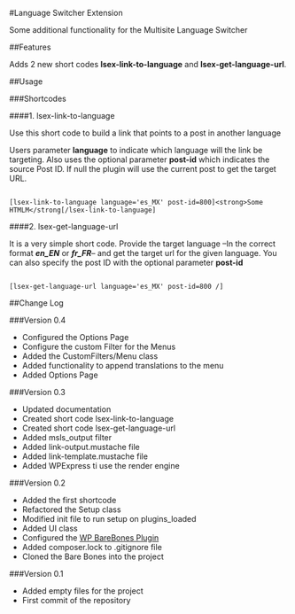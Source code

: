#Language Switcher Extension

Some additional functionality for the Multisite Language Switcher


##Features

Adds 2 new short codes **lsex-link-to-language** and **lsex-get-language-url**.

##Usage

###Shortcodes

####1. lsex-link-to-language

Use this short code to build a link that points to a post in another language

Users parameter **language** to indicate which language will the link be targeting. 
Also uses the optional parameter **post-id** which indicates the source Post ID. If null the plugin will use the current post to get the target URL.

```

[lsex-link-to-language language='es_MX' post-id=800]<strong>Some HTMLM</strong[/lsex-link-to-language]

```

####2. lsex-get-language-url 

It is a very simple short code. Provide the target language –In the correct format ***en_EN*** or ***fr_FR***– and get the target url for the given language.
You can also specify the post ID with the optional parameter **post-id**

```

[lsex-get-language-url language='es_MX' post-id=800 /]

```


##Change Log


###Version 0.4

- Configured the Options Page
- Configure the custom Filter for the Menus
- Added the CustomFilters/Menu class
- Added functionality to append translations to the menu
- Added Options Page


###Version 0.3 

- Updated documentation
- Created short code lsex-link-to-language
- Created short code lsex-get-language-url
- Added msls_output filter
- Added link-output.mustache file
- Added link-template.mustache file
- Added WPExpress ti use the render engine


###Version 0.2

- Added the first shortcode
- Refactored the Setup class
- Modified init file to run setup on plugins_loaded
- Added UI class
- Configured the [WP BareBones Plugin](https://github.com/octopus-digital-strategy/wp-barebones-plugin)
- Added composer.lock to .gitignore file
- Cloned the Bare Bones into the project

###Version 0.1

- Added empty files for the project
- First commit of the repository